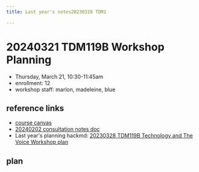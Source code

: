 ```yaml
---
title: Last year's notes20230328 TDM1

---
```


# 20240321 TDM119B Workshop Planning
* Thursday, March 21, 10:30-11:45am
* enrollment: 12
* workshop staff: marlon, madeleine, blue

## reference links
* [course canvas](https://canvas.harvard.edu/courses/129261)
* [20240202 consultation notes doc](https://docs.google.com/document/d/12ZzvMIZmsl1zVYe1gvv1Hp_cFKdrPphp1D15SD93zrQ/edit)
* Last year's planning hackmd: [20230328 TDM119B Technology and The Voice Workshop plan](/-VcYK45dRICfa1TokNP67g)

## plan